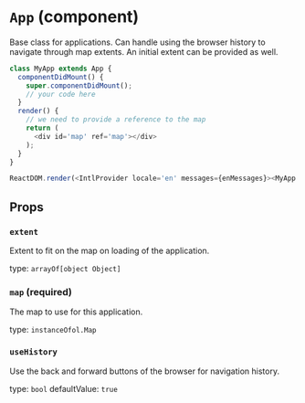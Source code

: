 `App` (component)
=================

Base class for applications. Can handle using the browser history to navigate through map extents.
An initial extent can be provided as well.

```javascript
class MyApp extends App {
  componentDidMount() {
    super.componentDidMount();
    // your code here
  }
  render() {
    // we need to provide a reference to the map
    return (
      <div id='map' ref='map'></div>
    );
  }
}

ReactDOM.render(<IntlProvider locale='en' messages={enMessages}><MyApp extent={[1327331, 4525032, 5123499, 5503426]} useHistory={false} map={map} /></IntlProvider>, document.getElementById('main'));
```

Props
-----

### `extent`

Extent to fit on the map on loading of the application.

type: `arrayOf[object Object]`


### `map` (required)

The map to use for this application.

type: `instanceOfol.Map`


### `useHistory`

Use the back and forward buttons of the browser for navigation history.

type: `bool`
defaultValue: `true`

